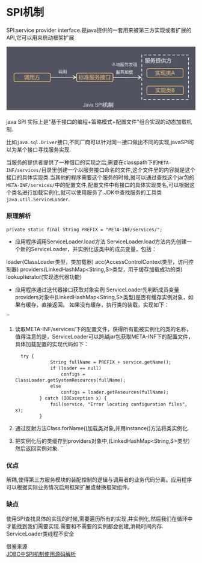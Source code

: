 # SPI机制

SPI:service provider interface.是java提供的一套用来被第三方实现或者扩展的API,它可以用来启动框架扩展

![SPI机制图](/postImg/SPI.png "")

java SPI 实际上是"基于接口的编程+策略模式+配置文件"组合实现的动态加载机制.

比如`java.sql.Driver`接口,不同厂商可以针对同一接口做出不同的实现,javaSPI可以为某个接口寻找服务实现.

当服务的提供者提供了一种借口的实现之后,需要在classpath下的`META-INF/services/`目录里创建一个以服务接口命名的文件,这个文件里的内容就是这个接口的具体实现类.当其他的程序需要这个服务的时候,就可以通过查找这个jar包的`META-INF/services/`中的配置文件,配置文件中有接口的具体实现类名,可以根据这个类名进行加载实例化,就可以使用服务了.JDK中查找服务的工具类`java.util.ServiceLoader`.


### 原理解析
`private static final String PREFIX = "META-INF/services/";`<br>
+ 应用程序调用ServiceLoader.load方法
ServiceLoader.load方法内先创建一个新的ServiceLoader，并实例化该类中的成员变量，包括：

loader(ClassLoader类型，类加载器)
acc(AccessControlContext类型，访问控制器)
providers(LinkedHashMap<String,S>类型，用于缓存加载成功的类)
lookupIterator(实现迭代器功能)


+ 应用程序通过迭代器接口获取对象实例
ServiceLoader先判断成员变量providers对象中(LinkedHashMap<String,S>类型)是否有缓存实例对象，如果有缓存，直接返回。
如果没有缓存，执行类的装载，实现如下：


``
1. 读取META-INF/services/下的配置文件，获得所有能被实例化的类的名称，值得注意的是，ServiceLoader可以跨越jar包获取META-INF下的配置文件，具体加载配置的实现代码如下：

         try {
                    String fullName = PREFIX + service.getName();
                    if (loader == null)
                        configs = ClassLoader.getSystemResources(fullName);
                    else
                        configs = loader.getResources(fullName);
                } catch (IOException x) {
                    fail(service, "Error locating configuration files", x);
                }
  
2. 通过反射方法Class.forName()加载类对象,并用instance()方法将类实例化.
3. 把实例化后的类缓存到providers对象中,(LinkedHashMap<String,S>类型）然后返回实例对象. 
``


### 优点
解耦,使得第三方服务模块的装配控制的逻辑与调用者的业务代码分离。应用程序可以根据实际业务情况启用框架扩展或替换框架组件。

### 缺点
使用SPI查找具体的实现的时候,需要遍历所有的实现,并实例化,然后我们在循环中才能找到我们需要实现.需要和不需要的实例都会创建,消耗时间内存.
ServiceLoader类线程不安全


借鉴来源<br>
<a href="https://cxis.me/2017/04/17/Java%E4%B8%ADSPI%E6%9C%BA%E5%88%B6%E6%B7%B1%E5%85%A5%E5%8F%8A%E6%BA%90%E7%A0%81%E8%A7%A3%E6%9E%90/">
JDBC中SPI机制使用源码解析
</a>


